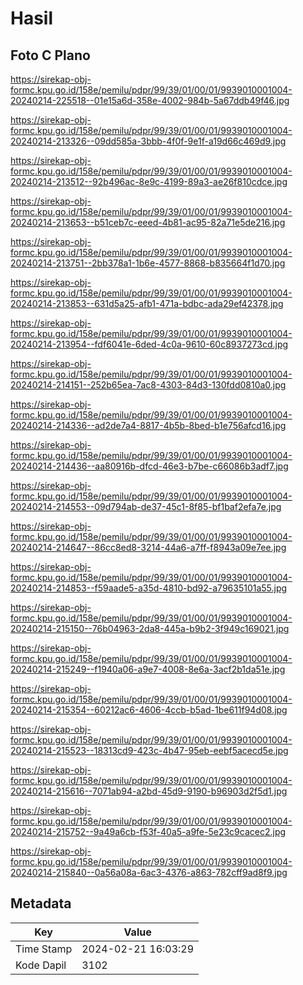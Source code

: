 # Hasil

## Foto C Plano

https://sirekap-obj-formc.kpu.go.id/158e/pemilu/pdpr/99/39/01/00/01/9939010001004-20240214-225518--01e15a6d-358e-4002-984b-5a67ddb49f46.jpg

https://sirekap-obj-formc.kpu.go.id/158e/pemilu/pdpr/99/39/01/00/01/9939010001004-20240214-213326--09dd585a-3bbb-4f0f-9e1f-a19d66c469d9.jpg

https://sirekap-obj-formc.kpu.go.id/158e/pemilu/pdpr/99/39/01/00/01/9939010001004-20240214-213512--92b496ac-8e9c-4199-89a3-ae26f810cdce.jpg

https://sirekap-obj-formc.kpu.go.id/158e/pemilu/pdpr/99/39/01/00/01/9939010001004-20240214-213653--b51ceb7c-eeed-4b81-ac95-82a71e5de216.jpg

https://sirekap-obj-formc.kpu.go.id/158e/pemilu/pdpr/99/39/01/00/01/9939010001004-20240214-213751--2bb378a1-1b6e-4577-8868-b835664f1d70.jpg

https://sirekap-obj-formc.kpu.go.id/158e/pemilu/pdpr/99/39/01/00/01/9939010001004-20240214-213853--631d5a25-afb1-471a-bdbc-ada29ef42378.jpg

https://sirekap-obj-formc.kpu.go.id/158e/pemilu/pdpr/99/39/01/00/01/9939010001004-20240214-213954--fdf6041e-6ded-4c0a-9610-60c8937273cd.jpg

https://sirekap-obj-formc.kpu.go.id/158e/pemilu/pdpr/99/39/01/00/01/9939010001004-20240214-214151--252b65ea-7ac8-4303-84d3-130fdd0810a0.jpg

https://sirekap-obj-formc.kpu.go.id/158e/pemilu/pdpr/99/39/01/00/01/9939010001004-20240214-214336--ad2de7a4-8817-4b5b-8bed-b1e756afcd16.jpg

https://sirekap-obj-formc.kpu.go.id/158e/pemilu/pdpr/99/39/01/00/01/9939010001004-20240214-214436--aa80916b-dfcd-46e3-b7be-c66086b3adf7.jpg

https://sirekap-obj-formc.kpu.go.id/158e/pemilu/pdpr/99/39/01/00/01/9939010001004-20240214-214553--09d794ab-de37-45c1-8f85-bf1baf2efa7e.jpg

https://sirekap-obj-formc.kpu.go.id/158e/pemilu/pdpr/99/39/01/00/01/9939010001004-20240214-214647--86cc8ed8-3214-44a6-a7ff-f8943a09e7ee.jpg

https://sirekap-obj-formc.kpu.go.id/158e/pemilu/pdpr/99/39/01/00/01/9939010001004-20240214-214853--f59aade5-a35d-4810-bd92-a79635101a55.jpg

https://sirekap-obj-formc.kpu.go.id/158e/pemilu/pdpr/99/39/01/00/01/9939010001004-20240214-215150--76b04963-2da8-445a-b9b2-3f949c169021.jpg

https://sirekap-obj-formc.kpu.go.id/158e/pemilu/pdpr/99/39/01/00/01/9939010001004-20240214-215249--f1940a06-a9e7-4008-8e6a-3acf2b1da51e.jpg

https://sirekap-obj-formc.kpu.go.id/158e/pemilu/pdpr/99/39/01/00/01/9939010001004-20240214-215354--60212ac6-4606-4ccb-b5ad-1be611f94d08.jpg

https://sirekap-obj-formc.kpu.go.id/158e/pemilu/pdpr/99/39/01/00/01/9939010001004-20240214-215523--18313cd9-423c-4b47-95eb-eebf5acecd5e.jpg

https://sirekap-obj-formc.kpu.go.id/158e/pemilu/pdpr/99/39/01/00/01/9939010001004-20240214-215616--7071ab94-a2bd-45d9-9190-b96903d2f5d1.jpg

https://sirekap-obj-formc.kpu.go.id/158e/pemilu/pdpr/99/39/01/00/01/9939010001004-20240214-215752--9a49a6cb-f53f-40a5-a9fe-5e23c9cacec2.jpg

https://sirekap-obj-formc.kpu.go.id/158e/pemilu/pdpr/99/39/01/00/01/9939010001004-20240214-215840--0a56a08a-6ac3-4376-a863-782cff9ad8f9.jpg


## Metadata

| Key        | Value               |
| ---------- | ------------------- |
| Time Stamp | 2024-02-21 16:03:29 |
| Kode Dapil | 3102                |



